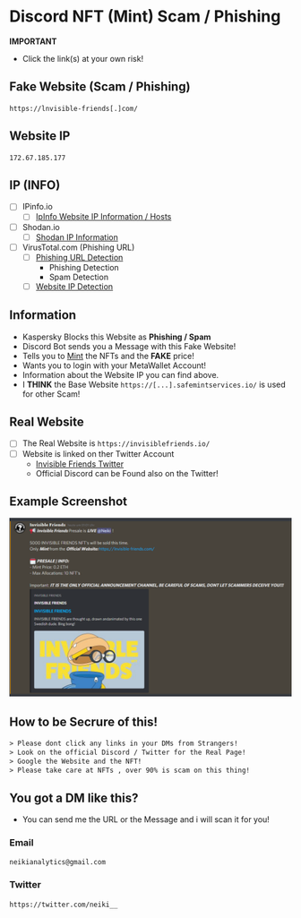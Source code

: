 # Discord NFT (Mint) Scam / Phishing

**IMPORTANT**
- Click the link(s) at your own risk!

## Fake Website (Scam / Phishing) 
```
https://lnvisible-friends[.]com/
```

## Website IP
```
172.67.185.177
```

## IP (INFO)
- [ ] IPinfo.io
    - [ ] [IpInfo Website IP Information / Hosts](https://ipinfo.io/172.67.185.177)

- [ ] Shodan.io
    - [ ] [Shodan IP Information](https://www.shodan.io/host/172.67.185.177)

- [ ] VirusTotal.com (Phishing URL)
    - [ ] [Phishing URL Detection](https://www.virustotal.com/gui/url/fd6a61b321f1aedf4423b264ae841e034d450f5c071802dc94d3fd5be5b899ac?nocache=1)
        - Phishing Detection
        - Spam Detection
    - [ ] [Website IP Detection](https://www.virustotal.com/gui/url/50d4857344fca61b46d95410eec0775e81b580997a32e08bf6b28e572d5aca40)
 
## Information
- Kaspersky Blocks this Website as **Phishing / Spam**
- Discord Bot sends you a Message with this Fake Website!
- Tells you to [Mint](https://101blockchains.com/nft-minting/) the NFTs and the **FAKE** price!
- Wants you to login with your MetaWallet Account!
- Information about the Website IP you can find above.
- I **THINK** the Base Website ```https://[...].safemintservices.io/``` is used for other Scam!

## Real Website

- [ ] The Real Website is ```https://invisiblefriends.io/``` 
- [ ] Website is linked on ther Twitter Account
    - [Invisible Friends Twitter](https://twitter.com/InvsbleFriends)
    - Official Discord can be Found also on the Twitter!

## Example Screenshot

![](https://github.com/NeikiDev/NeikiAnalytics/blob/main/screenshots/scrnsht-invisiblefriends%233.png)


## How to be Secrure of this!

```
> Please dont click any links in your DMs from Strangers!
> Look on the official Discord / Twitter for the Real Page!
> Google the Website and the NFT!
> Please take care at NFTs , over 90% is scam on this thing!
```

## You got a DM like this?
- You can send me the URL or the Message and i will scan it for you!

### Email
```
neikianalytics@gmail.com
```

### Twitter
```
https://twitter.com/neiki__
```
